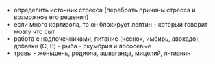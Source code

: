 - определить источник стресса (перебрать причины стресса и возможное его решения)
- если много кортизола, то он блокирует лептин - который говорит мозгу что сыт
- работа с надпочечниками, питание (чеснок, имбирь, авокадо), добавки (C, B) - рыба - скумбрия и лососевые
- травы - женьшень, родиола, ашваганда, мицелий, л-тианин